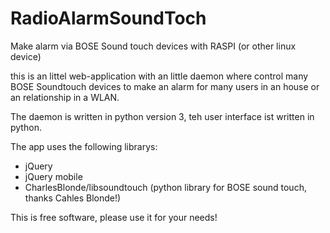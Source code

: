 # RadioAlarmSoundToch
Make alarm via BOSE Sound touch devices with RASPI (or other linux device)

this is an littel web-application with an little daemon where control many BOSE Soundtouch devices
to make an alarm for many users in an house or an relationship in a WLAN.

The daemon is written in python version 3, teh user interface ist written in python.

The app uses the following librarys:

 - jQuery
 - jQuery mobile
 - CharlesBlonde/libsoundtouch (python library for BOSE sound touch, thanks Cahles Blonde!)
 
 This is free software, please use it for your needs!
 
 